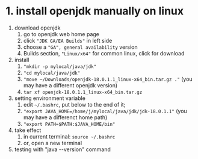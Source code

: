 # 1. install openjdk manually on linux

1. download openjdk
    1. go to openjdk web home page
    1. click `"JDK GA/EA Builds"` in left side
    1. choose a `"GA", general availability` version
    1. Builds section, `"Linux/x64"` for common linux, click for download
1. install
    1. `"mkdir -p mylocal/java/jdk"`
    1. `"cd mylocal/java/jdk"`
    1. `"move ~/Downloads/openjdk-18.0.1.1_linux-x64_bin.tar.gz ."` (you may have a different openjdk version)
    1. `tar xf openjdk-18.0.1.1_linux-x64_bin.tar.gz`
1. setting environment variable
    1. edit `~/.bashrc`, put below to the end of it;
    1. `"export JAVA_HOME=/home/j/mylocal/java/jdk/jdk-18.0.1.1"` (you may have a differenct home path)
    1. `"export PATH=$PATH:$JAVA_HOME/bin"`
1. take effect
    1. in current terminal: `source ~/.bashrc`
    1. or, open a new terminal
1. testing with "java --version" command
